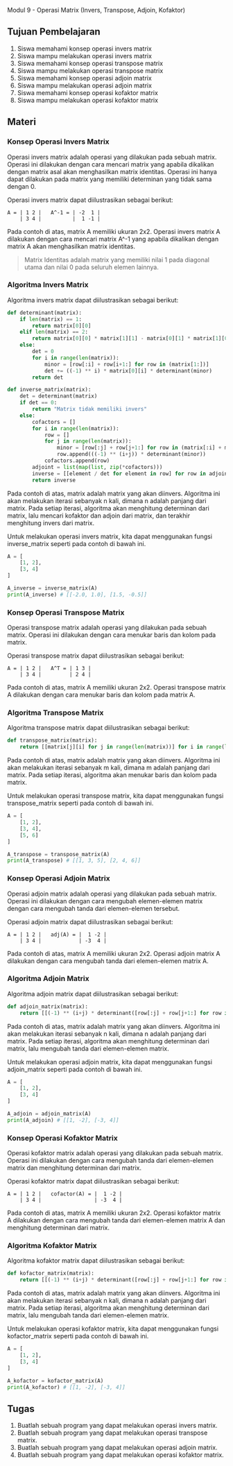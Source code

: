 Modul 9 - Operasi Matrix (Invers, Transpose, Adjoin, Kofaktor)

## Tujuan Pembelajaran

1. Siswa memahami konsep operasi invers matrix
2. Siswa mampu melakukan operasi invers matrix
3. Siswa memahami konsep operasi transpose matrix
4. Siswa mampu melakukan operasi transpose matrix
5. Siswa memahami konsep operasi adjoin matrix
6. Siswa mampu melakukan operasi adjoin matrix
7. Siswa memahami konsep operasi kofaktor matrix
8. Siswa mampu melakukan operasi kofaktor matrix

## Materi

### Konsep Operasi Invers Matrix

Operasi invers matrix adalah operasi yang dilakukan pada sebuah matrix. Operasi ini dilakukan dengan cara mencari matrix yang apabila dikalikan dengan matrix asal akan menghasilkan matrix identitas. Operasi ini hanya dapat dilakukan pada matrix yang memiliki determinan yang tidak sama dengan 0. 

Operasi invers matrix dapat diilustrasikan sebagai berikut:

```plaintext
A = | 1 2 |   A^-1 = | -2  1 |
    | 3 4 |          |  1 -1 |
```

Pada contoh di atas, matrix A memiliki ukuran 2x2. Operasi invers matrix A dilakukan dengan cara mencari matrix A^-1 yang apabila dikalikan dengan matrix A akan menghasilkan matrix identitas.

> Matrix Identitas adalah matrix yang memiliki nilai 1 pada diagonal utama dan nilai 0 pada seluruh elemen lainnya.

### Algoritma Invers Matrix

Algoritma invers matrix dapat diilustrasikan sebagai berikut:

```python
def determinant(matrix):
    if len(matrix) == 1:
        return matrix[0][0]
    elif len(matrix) == 2:
        return matrix[0][0] * matrix[1][1] - matrix[0][1] * matrix[1][0]
    else:
        det = 0
        for i in range(len(matrix)):
            minor = [row[:i] + row[i+1:] for row in (matrix[1:])]
            det += ((-1) ** i) * matrix[0][i] * determinant(minor)
        return det

def inverse_matrix(matrix):
    det = determinant(matrix)
    if det == 0:
        return "Matrix tidak memiliki invers"
    else:
        cofactors = []
        for i in range(len(matrix)):
            row = []
            for j in range(len(matrix)):
                minor = [row[:j] + row[j+1:] for row in (matrix[:i] + matrix[i+1:])]
                row.append(((-1) ** (i+j)) * determinant(minor))
            cofactors.append(row)
        adjoint = list(map(list, zip(*cofactors)))
        inverse = [[element / det for element in row] for row in adjoint]
        return inverse
```

Pada contoh di atas, matrix adalah matrix yang akan diinvers. Algoritma ini akan melakukan iterasi sebanyak n kali, dimana n adalah panjang dari matrix. Pada setiap iterasi, algoritma akan menghitung determinan dari matrix, lalu mencari kofaktor dan adjoin dari matrix, dan terakhir menghitung invers dari matrix. 

Untuk melakukan operasi invers matrix, kita dapat menggunakan fungsi inverse_matrix seperti pada contoh di bawah ini.

```python
A = [
    [1, 2],
    [3, 4]
]

A_inverse = inverse_matrix(A)
print(A_inverse) # [[-2.0, 1.0], [1.5, -0.5]]
```

### Konsep Operasi Transpose Matrix

Operasi transpose matrix adalah operasi yang dilakukan pada sebuah matrix. Operasi ini dilakukan dengan cara menukar baris dan kolom pada matrix. 

Operasi transpose matrix dapat diilustrasikan sebagai berikut:

```plaintext
A = | 1 2 |   A^T = | 1 3 |
    | 3 4 |         | 2 4 |
```

Pada contoh di atas, matrix A memiliki ukuran 2x2. Operasi transpose matrix A dilakukan dengan cara menukar baris dan kolom pada matrix A. 

### Algoritma Transpose Matrix

Algoritma transpose matrix dapat diilustrasikan sebagai berikut:

```python
def transpose_matrix(matrix):
    return [[matrix[j][i] for j in range(len(matrix))] for i in range(len(matrix[0]))]
```

Pada contoh di atas, matrix adalah matrix yang akan diinvers. Algoritma ini akan melakukan iterasi sebanyak m kali, dimana m adalah panjang dari matrix. Pada setiap iterasi, algoritma akan menukar baris dan kolom pada matrix.

Untuk melakukan operasi transpose matrix, kita dapat menggunakan fungsi transpose_matrix seperti pada contoh di bawah ini.

```python
A = [
    [1, 2],
    [3, 4],
    [5, 6]
]

A_transpose = transpose_matrix(A)
print(A_transpose) # [[1, 3, 5], [2, 4, 6]]
```

### Konsep Operasi Adjoin Matrix

Operasi adjoin matrix adalah operasi yang dilakukan pada sebuah matrix. Operasi ini dilakukan dengan cara mengubah elemen-elemen matrix dengan cara mengubah tanda dari elemen-elemen tersebut. 

Operasi adjoin matrix dapat diilustrasikan sebagai berikut:

```plaintext
A = | 1 2 |   adj(A) = |  1 -2 |
    | 3 4 |            | -3  4 |
```

Pada contoh di atas, matrix A memiliki ukuran 2x2. Operasi adjoin matrix A dilakukan dengan cara mengubah tanda dari elemen-elemen matrix A. 

### Algoritma Adjoin Matrix

Algoritma adjoin matrix dapat diilustrasikan sebagai berikut:

```python
def adjoin_matrix(matrix):
    return [[(-1) ** (i+j) * determinant([row[:j] + row[j+1:] for row in (matrix[:i] + matrix[i+1:])]) for j in range(len(matrix))] for i in range(len(matrix))]
```

Pada contoh di atas, matrix adalah matrix yang akan diinvers. Algoritma ini akan melakukan iterasi sebanyak n kali, dimana n adalah panjang dari matrix. Pada setiap iterasi, algoritma akan menghitung determinan dari matrix, lalu mengubah tanda dari elemen-elemen matrix.

Untuk melakukan operasi adjoin matrix, kita dapat menggunakan fungsi adjoin_matrix seperti pada contoh di bawah ini.

```python
A = [
    [1, 2],
    [3, 4]
]

A_adjoin = adjoin_matrix(A)
print(A_adjoin) # [[1, -2], [-3, 4]]
```

### Konsep Operasi Kofaktor Matrix

Operasi kofaktor matrix adalah operasi yang dilakukan pada sebuah matrix. Operasi ini dilakukan dengan cara mengubah tanda dari elemen-elemen matrix dan menghitung determinan dari matrix. 

Operasi kofaktor matrix dapat diilustrasikan sebagai berikut:

```plaintext
A = | 1 2 |   cofactor(A) = |  1 -2 |
    | 3 4 |                 | -3  4 |
```

Pada contoh di atas, matrix A memiliki ukuran 2x2. Operasi kofaktor matrix A dilakukan dengan cara mengubah tanda dari elemen-elemen matrix A dan menghitung determinan dari matrix.

### Algoritma Kofaktor Matrix

Algoritma kofaktor matrix dapat diilustrasikan sebagai berikut:

```python
def kofactor_matrix(matrix):
    return [[(-1) ** (i+j) * determinant([row[:j] + row[j+1:] for row in (matrix[:i] + matrix[i+1:])]) for j in range(len(matrix))] for i in range(len(matrix))]
```

Pada contoh di atas, matrix adalah matrix yang akan diinvers. Algoritma ini akan melakukan iterasi sebanyak n kali, dimana n adalah panjang dari matrix. Pada setiap iterasi, algoritma akan menghitung determinan dari matrix, lalu mengubah tanda dari elemen-elemen matrix.

Untuk melakukan operasi kofaktor matrix, kita dapat menggunakan fungsi kofactor_matrix seperti pada contoh di bawah ini.

```python
A = [
    [1, 2],
    [3, 4]
]

A_kofactor = kofactor_matrix(A)
print(A_kofactor) # [[1, -2], [-3, 4]]
```

## Tugas

1. Buatlah sebuah program yang dapat melakukan operasi invers matrix.
2. Buatlah sebuah program yang dapat melakukan operasi transpose matrix.
3. Buatlah sebuah program yang dapat melakukan operasi adjoin matrix.
4. Buatlah sebuah program yang dapat melakukan operasi kofaktor matrix.




